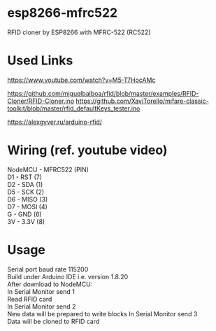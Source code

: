 # esp8266-mfrc522
RFID cloner by ESP8266 with  MFRC-522 (RC522)

# Used Links
https://www.youtube.com/watch?v=M5-T7HocAMc

https://github.com/miguelbalboa/rfid/blob/master/examples/RFID-Cloner/RFID-Cloner.ino
https://github.com/XaviTorello/mifare-classic-toolkit/blob/master/rfid_defaultKeys_tester.ino

https://alexgyver.ru/arduino-rfid/

# Wiring (ref. youtube video)
NodeMCU - MFRC522  (PIN) \
     D1 - RST  (7) \
     D2 - SDA  (1) \
     D5 - SCK  (2) \
     D6 - MISO (3) \
     D7 - MOSI (4) \
     G  - GND  (6) \
     3V - 3.3V (8)

# Usage
Serial port baud rate 115200\
Build under Arduino IDE i.e. version 1.8.20\
After download to NodeMCU:\
In Serial Monitor send 1\
Read RFID card\
In Serial Monitor send 2\
New data will be prepared to write blocks 
In Serial Monitor send 3\
Data will be cloned to RFID card
